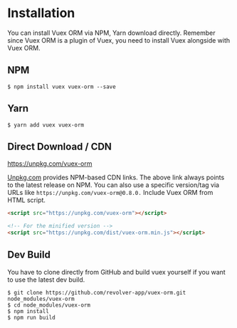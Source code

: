 # Installation

You can install Vuex ORM via NPM, Yarn download directly. Remember since Vuex ORM is a plugin of Vuex, you need to install Vuex alongside with Vuex ORM.

## NPM

```console
$ npm install vuex vuex-orm --save
```

## Yarn

```console
$ yarn add vuex vuex-orm
```

## Direct Download / CDN

https://unpkg.com/vuex-orm

[Unpkg.com](https://unpkg.com) provides NPM-based CDN links. The above link always points to the latest release on NPM. You can also use a specific version/tag via URLs like `https://unpkg.com/vuex-orm@0.8.0.`
Include Vuex ORM from HTML script.

```html
<script src="https://unpkg.com/vuex-orm"></script>

<!-- For the minified version -->
<script src="https://unpkg.com/dist/vuex-orm.min.js"></script>
```

## Dev Build

You have to clone directly from GitHub and build vuex yourself if you want to use the latest dev build.

```console
$ git clone https://github.com/revolver-app/vuex-orm.git node_modules/vuex-orm
$ cd node_modules/vuex-orm
$ npm install
$ npm run build
```
